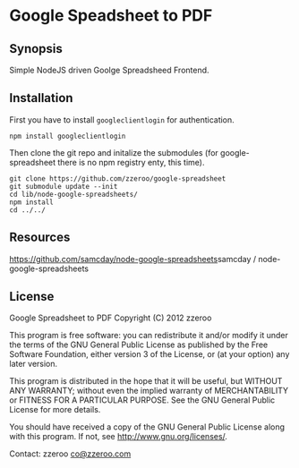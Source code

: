 Google Speadsheet to PDF
========================

Synopsis
---
Simple NodeJS driven Goolge Spreadsheed Frontend.



Installation
---
First you have to install `googleclientlogin` for authentication.

    npm install googleclientlogin

Then clone the git repo and initalize the submodules (for google-spreadsheet there is no npm registry enty, this time).

    git clone https://github.com/zzeroo/google-spreadsheet
    git submodule update --init
    cd lib/node-google-spreadsheets/
    npm install
    cd ../../


Resources
---
  <https://github.com/samcday/node-google-spreadsheets>samcday / node-google-spreadsheets 

License
---

  Google Spreadsheet to PDF
  Copyright (C) 2012  zzeroo

  This program is free software: you can redistribute it and/or modify
  it under the terms of the GNU General Public License as published by
  the Free Software Foundation, either version 3 of the License, or
  (at your option) any later version.

  This program is distributed in the hope that it will be useful,
  but WITHOUT ANY WARRANTY; without even the implied warranty of
  MERCHANTABILITY or FITNESS FOR A PARTICULAR PURPOSE.  See the
  GNU General Public License for more details.

  You should have received a copy of the GNU General Public License
  along with this program.  If not, see <http://www.gnu.org/licenses/>.

  Contact: zzeroo <co@zzeroo.com>



